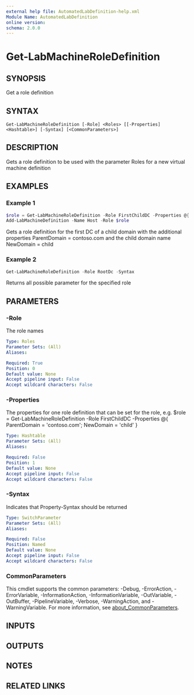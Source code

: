 ```yaml
---
external help file: AutomatedLabDefinition-help.xml
Module Name: AutomatedLabDefinition
online version:
schema: 2.0.0
---
```


# Get-LabMachineRoleDefinition

## SYNOPSIS
Get a role definition

## SYNTAX

```
Get-LabMachineRoleDefinition [-Role] <Roles> [[-Properties] <Hashtable>] [-Syntax] [<CommonParameters>]
```

## DESCRIPTION
Gets a role definition to be used with the parameter Roles for a new virtual machine definition

## EXAMPLES

### Example 1
```powershell
$role = Get-LabMachineRoleDefinition -Role FirstChildDC -Properties @{ ParentDomain = 'contoso.com'; NewDomain = 'child' }
Add-LabMachineDefinition -Name Host -Role $role
```

Gets a role definition for the first DC of a child domain with the additional properties ParentDomain = contoso.com and the child domain name NewDomain = child

### Example 2
```powershell
Get-LabMachineRoleDefinition -Role RootDc -Syntax
```

Returns all possible parameter for the specified role
## PARAMETERS

### -Role
The role names

```yaml
Type: Roles
Parameter Sets: (All)
Aliases:

Required: True
Position: 0
Default value: None
Accept pipeline input: False
Accept wildcard characters: False
```

### -Properties
The properties for one role definition that can be set for the role, e.g.
$role = Get-LabMachineRoleDefinition -Role FirstChildDC -Properties @{ ParentDomain = 'contoso.com'; NewDomain = 'child' }

```yaml
Type: Hashtable
Parameter Sets: (All)
Aliases:

Required: False
Position: 1
Default value: None
Accept pipeline input: False
Accept wildcard characters: False
```

### -Syntax
Indicates that Property-Syntax should be returned

```yaml
Type: SwitchParameter
Parameter Sets: (All)
Aliases:

Required: False
Position: Named
Default value: None
Accept pipeline input: False
Accept wildcard characters: False
```

### CommonParameters
This cmdlet supports the common parameters: -Debug, -ErrorAction, -ErrorVariable, -InformationAction, -InformationVariable, -OutVariable, -OutBuffer, -PipelineVariable, -Verbose, -WarningAction, and -WarningVariable. For more information, see [about_CommonParameters](http://go.microsoft.com/fwlink/?LinkID=113216).

## INPUTS

## OUTPUTS

## NOTES

## RELATED LINKS
